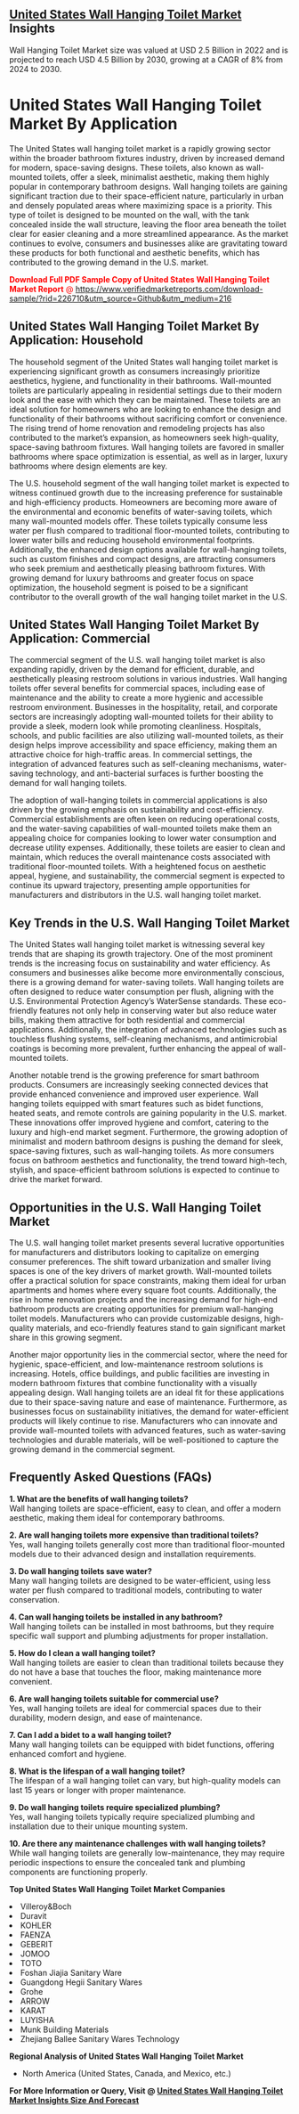 <h2><a href="https://www.verifiedmarketreports.com/download-sample/?rid=226710&amp;utm_source=Github&amp;utm_medium=216" target="_blank">United States Wall Hanging Toilet Market</a> Insights</h2><p>Wall Hanging Toilet Market size was valued at USD 2.5 Billion in 2022 and is projected to reach USD 4.5 Billion by 2030, growing at a CAGR of 8% from 2024 to 2030.</p><p><div><h1>United States Wall Hanging Toilet Market By Application</h1><p>The United States wall hanging toilet market is a rapidly growing sector within the broader bathroom fixtures industry, driven by increased demand for modern, space-saving designs. These toilets, also known as wall-mounted toilets, offer a sleek, minimalist aesthetic, making them highly popular in contemporary bathroom designs. Wall hanging toilets are gaining significant traction due to their space-efficient nature, particularly in urban and densely populated areas where maximizing space is a priority. This type of toilet is designed to be mounted on the wall, with the tank concealed inside the wall structure, leaving the floor area beneath the toilet clear for easier cleaning and a more streamlined appearance. As the market continues to evolve, consumers and businesses alike are gravitating toward these products for both functional and aesthetic benefits, which has contributed to the growing demand in the U.S. market.<p><span class=""><span style="color: #ff0000;"><strong>Download Full PDF Sample Copy of United States Wall Hanging Toilet Market Report</strong> @ </span><a href="https://www.verifiedmarketreports.com/download-sample/?rid=226710&amp;utm_source=Github&amp;utm_medium=216" target="_blank">https://www.verifiedmarketreports.com/download-sample/?rid=226710&amp;utm_source=Github&amp;utm_medium=216</a></span></p></p><h2>United States Wall Hanging Toilet Market By Application: Household</h2><p>The household segment of the United States wall hanging toilet market is experiencing significant growth as consumers increasingly prioritize aesthetics, hygiene, and functionality in their bathrooms. Wall-mounted toilets are particularly appealing in residential settings due to their modern look and the ease with which they can be maintained. These toilets are an ideal solution for homeowners who are looking to enhance the design and functionality of their bathrooms without sacrificing comfort or convenience. The rising trend of home renovation and remodeling projects has also contributed to the market’s expansion, as homeowners seek high-quality, space-saving bathroom fixtures. Wall hanging toilets are favored in smaller bathrooms where space optimization is essential, as well as in larger, luxury bathrooms where design elements are key.<p>The U.S. household segment of the wall hanging toilet market is expected to witness continued growth due to the increasing preference for sustainable and high-efficiency products. Homeowners are becoming more aware of the environmental and economic benefits of water-saving toilets, which many wall-mounted models offer. These toilets typically consume less water per flush compared to traditional floor-mounted toilets, contributing to lower water bills and reducing household environmental footprints. Additionally, the enhanced design options available for wall-hanging toilets, such as custom finishes and compact designs, are attracting consumers who seek premium and aesthetically pleasing bathroom fixtures. With growing demand for luxury bathrooms and greater focus on space optimization, the household segment is poised to be a significant contributor to the overall growth of the wall hanging toilet market in the U.S.</p><h2>United States Wall Hanging Toilet Market By Application: Commercial</h2><p>The commercial segment of the U.S. wall hanging toilet market is also expanding rapidly, driven by the demand for efficient, durable, and aesthetically pleasing restroom solutions in various industries. Wall hanging toilets offer several benefits for commercial spaces, including ease of maintenance and the ability to create a more hygienic and accessible restroom environment. Businesses in the hospitality, retail, and corporate sectors are increasingly adopting wall-mounted toilets for their ability to provide a sleek, modern look while promoting cleanliness. Hospitals, schools, and public facilities are also utilizing wall-mounted toilets, as their design helps improve accessibility and space efficiency, making them an attractive choice for high-traffic areas. In commercial settings, the integration of advanced features such as self-cleaning mechanisms, water-saving technology, and anti-bacterial surfaces is further boosting the demand for wall hanging toilets.<p>The adoption of wall-hanging toilets in commercial applications is also driven by the growing emphasis on sustainability and cost-efficiency. Commercial establishments are often keen on reducing operational costs, and the water-saving capabilities of wall-mounted toilets make them an appealing choice for companies looking to lower water consumption and decrease utility expenses. Additionally, these toilets are easier to clean and maintain, which reduces the overall maintenance costs associated with traditional floor-mounted toilets. With a heightened focus on aesthetic appeal, hygiene, and sustainability, the commercial segment is expected to continue its upward trajectory, presenting ample opportunities for manufacturers and distributors in the U.S. wall hanging toilet market.</p><h2>Key Trends in the U.S. Wall Hanging Toilet Market</h2><p>The United States wall hanging toilet market is witnessing several key trends that are shaping its growth trajectory. One of the most prominent trends is the increasing focus on sustainability and water efficiency. As consumers and businesses alike become more environmentally conscious, there is a growing demand for water-saving toilets. Wall hanging toilets are often designed to reduce water consumption per flush, aligning with the U.S. Environmental Protection Agency’s WaterSense standards. These eco-friendly features not only help in conserving water but also reduce water bills, making them attractive for both residential and commercial applications. Additionally, the integration of advanced technologies such as touchless flushing systems, self-cleaning mechanisms, and antimicrobial coatings is becoming more prevalent, further enhancing the appeal of wall-mounted toilets.<p>Another notable trend is the growing preference for smart bathroom products. Consumers are increasingly seeking connected devices that provide enhanced convenience and improved user experience. Wall hanging toilets equipped with smart features such as bidet functions, heated seats, and remote controls are gaining popularity in the U.S. market. These innovations offer improved hygiene and comfort, catering to the luxury and high-end market segment. Furthermore, the growing adoption of minimalist and modern bathroom designs is pushing the demand for sleek, space-saving fixtures, such as wall-hanging toilets. As more consumers focus on bathroom aesthetics and functionality, the trend toward high-tech, stylish, and space-efficient bathroom solutions is expected to continue to drive the market forward.</p><h2>Opportunities in the U.S. Wall Hanging Toilet Market</h2><p>The U.S. wall hanging toilet market presents several lucrative opportunities for manufacturers and distributors looking to capitalize on emerging consumer preferences. The shift toward urbanization and smaller living spaces is one of the key drivers of market growth. Wall-mounted toilets offer a practical solution for space constraints, making them ideal for urban apartments and homes where every square foot counts. Additionally, the rise in home renovation projects and the increasing demand for high-end bathroom products are creating opportunities for premium wall-hanging toilet models. Manufacturers who can provide customizable designs, high-quality materials, and eco-friendly features stand to gain significant market share in this growing segment.<p>Another major opportunity lies in the commercial sector, where the need for hygienic, space-efficient, and low-maintenance restroom solutions is increasing. Hotels, office buildings, and public facilities are investing in modern bathroom fixtures that combine functionality with a visually appealing design. Wall hanging toilets are an ideal fit for these applications due to their space-saving nature and ease of maintenance. Furthermore, as businesses focus on sustainability initiatives, the demand for water-efficient products will likely continue to rise. Manufacturers who can innovate and provide wall-mounted toilets with advanced features, such as water-saving technologies and durable materials, will be well-positioned to capture the growing demand in the commercial segment.</p><h2>Frequently Asked Questions (FAQs)</h2><p><strong>1. What are the benefits of wall hanging toilets?</strong><br>Wall hanging toilets are space-efficient, easy to clean, and offer a modern aesthetic, making them ideal for contemporary bathrooms.</p><p><strong>2. Are wall hanging toilets more expensive than traditional toilets?</strong><br>Yes, wall hanging toilets generally cost more than traditional floor-mounted models due to their advanced design and installation requirements.</p><p><strong>3. Do wall hanging toilets save water?</strong><br>Many wall hanging toilets are designed to be water-efficient, using less water per flush compared to traditional models, contributing to water conservation.</p><p><strong>4. Can wall hanging toilets be installed in any bathroom?</strong><br>Wall hanging toilets can be installed in most bathrooms, but they require specific wall support and plumbing adjustments for proper installation.</p><p><strong>5. How do I clean a wall hanging toilet?</strong><br>Wall hanging toilets are easier to clean than traditional toilets because they do not have a base that touches the floor, making maintenance more convenient.</p><p><strong>6. Are wall hanging toilets suitable for commercial use?</strong><br>Yes, wall hanging toilets are ideal for commercial spaces due to their durability, modern design, and ease of maintenance.</p><p><strong>7. Can I add a bidet to a wall hanging toilet?</strong><br>Many wall hanging toilets can be equipped with bidet functions, offering enhanced comfort and hygiene.</p><p><strong>8. What is the lifespan of a wall hanging toilet?</strong><br>The lifespan of a wall hanging toilet can vary, but high-quality models can last 15 years or longer with proper maintenance.</p><p><strong>9. Do wall hanging toilets require specialized plumbing?</strong><br>Yes, wall hanging toilets typically require specialized plumbing and installation due to their unique mounting system.</p><p><strong>10. Are there any maintenance challenges with wall hanging toilets?</strong><br>While wall hanging toilets are generally low-maintenance, they may require periodic inspections to ensure the concealed tank and plumbing components are functioning properly.</p></div></p><p><strong>Top United States Wall Hanging Toilet Market Companies</strong></p><div data-test-id=""><p><li>Villeroy&Boch</li><li> Duravit</li><li> KOHLER</li><li> FAENZA</li><li> GEBERIT</li><li> JOMOO</li><li> TOTO</li><li> Foshan Jiajia Sanitary Ware</li><li> Guangdong Hegii Sanitary Wares</li><li> Grohe</li><li> ARROW</li><li> KARAT</li><li> LUYISHA</li><li> Munk Building Materials</li><li> Zhejiang Ballee Sanitary Wares Technology</li></p><div><strong>Regional Analysis of&nbsp;United States Wall Hanging Toilet Market</strong></div><ul><li dir="ltr"><p dir="ltr">North America&nbsp;(United States, Canada, and Mexico, etc.)</p></li></ul><p><strong>For More Information or Query, Visit @&nbsp;</strong><strong><a href="https://www.verifiedmarketreports.com/product/wall-hanging-toilet-market/?utm_source=Github&amp;utm_medium=216" target="_blank">United States Wall Hanging Toilet Market Insights Size And Forecast</a></strong></p></div>
